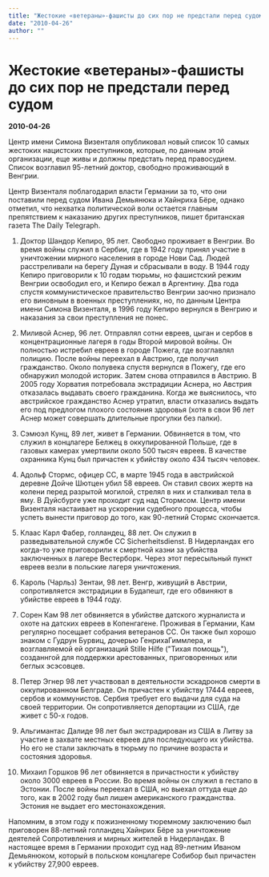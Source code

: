 ```yaml
---
title: "Жестокие «ветераны»-фашисты до сих пор не предстали перед судом"
date: "2010-04-26"
author: ""
---
```


# Жестокие «ветераны»-фашисты до сих пор не предстали перед судом

**2010-04-26** 

Центр имени Симона Визенталя опубликовал новый список 10 самых жестоких нацистских преступников, которые, по данным этой организации, еще живы и должны предстать перед правосудием. Список возглавил 95-летний доктор, свободно проживающий в Венгрии.

Центр Визенталя поблагодарил власти Германии за то, что они поставили перед судом Ивана Демьянюка и Хайнриха Бёре, однако отметил, что нехватка политической воли остается главным препятствием к наказанию других преступников, пишет британская газета The Daily Telegraph.

1. Доктор Шандор Кепиро, 95 лет. Свободно проживает в Венгрии. Во время войны служил в Сербии, где в 1942 году принял участие в уничтожении мирного населения в городе Нови Сад. Людей расстреливали на берегу Дуная и сбрасывали в воду. В 1944 году Кепиро приговорили к 10 годам тюрьмы, но фашистский режим Венгрии освободил его, и Кепиро бежал в Аргентину. Два года спустя коммунистическое правительство Венгрии заочно признало его виновным в военных преступлениях, но, по данным Центра имени Симона Визенталя, в 1996 году Кепиро вернулся в Венгрию и наказания за свои преступления не понес.

2. Миливой Аснер, 96 лет. Отправлял сотни евреев, цыган и сербов в концентрационные лагеря в годы Второй мировой войны. Он полностью истребил евреев в городе Пожега, где возглавлял полицию. После войны переехал в Австрию, где получил гражданство. Около полувека спустя вернулся в Пожегу, где его обнаружил молодой историк. Затем снова отправился в Австрию. В 2005 году Хорватия потребовала экстрадиции Аснера, но Австрия отказалась выдавать своего гражданина. Когда же выяснилось, что австрийское гражданство Аснер утратил, власти отказались выдать его под предлогом плохого состояния здоровья (хотя в свои 96 лет Аснер может совершать длительные прогулки без палки).

3. Сэмюэл Кунц, 89 лет, живет в Германии. Обвиняется в том, что служил в концлагере Белжец в оккупированной Польше, где в газовых камерах умертвили около 500 тысяч евреев. В качестве охранника Кунц был причастен к убийству около 434 тысяч человек.

4. Адольф Стормс, офицер CC, в марте 1945 года в австрийской деревне Дойче Шютцен убил 58 евреев. Он ставил своих жертв на колени перед разрытой могилой, стрелял в них и сталкивал тела в яму. В Дуйсбурге уже проходит суд над Стормсом. Центр имени Визенталя настаивает на ускорении судебного процесса, чтобы успеть вынести приговор до того, как 90-летний Стормс скончается.

5. Клаас Карл Фабер, голландец, 88 лет. Он служил в разведывательной службе СС Sicherheitsdienst. В Нидерландах его когда-то уже приговорили к смертной казни за убийства заключенных в лагере Вестерборк. Через этот пересыльный пункт евреев везли в польские лагеря уничтожения.

6. Кароль (Чарльз) Зентаи, 98 лет. Венгр, живущий в Австрии, сопротивляется экстрадиции в Будапешт, где его обвиняют в убийстве евреев в 1944 году.

7. Сорен Кам 98 лет обвиняется в убийстве датского журналиста и охоте на датских евреев в Копенгагене. Проживая в Германии, Кам регулярно посещает собрания ветеранов СС. Он также был хорошо знаком с Гудрун Бурвиц, дочерью ГенрихаГиммлера, и возглавляемой ей организаций Stille Hilfe ("Тихая помощь"), созданнгой для поддержки арестованных, приговоренных или беглых эсэсовцев.

8. Петер Эгнер 98 лет участвовал в деятельности эскадронов смерти в оккупированном Белграде. Он причастен к убийству 17444 евреев, сербов и коммунистов. Сербия требует его выдачи для суда на своей территории. Он сопротивляется депортации из США, где живет с 50-х годов.

9. Альгимантас Далиде 98 лет был экстрадирован из США в Литву за участие в захвате местных евреев для последующего их убийства. Но его не стали заключать в тюрьму по причине возраста и состояния здоровья.

10. Михаил Горшков 96 лет обвиняется в причастности к убийству около 3000 евреев в России. Во время войны он служил в гестапо в Эстонии. После войны переехал в США, но выехал оттуда еще до того, как в 2002 году был лишен американского гражданства. Эстония не выдает его местонахождения.

Напомним, в этом году к пожизненному тюремному заключению был приговорен 88-летний голландец Хайнрих Бёре за уничтожение деятелей Сопротивления и мирных жителей в Нидерландах. В настоящее время в Германии проходит суд над 89-летним Иваном Демьянюком, который в польском концлагере Собибор был причастен к убийству 27,900 евреев.